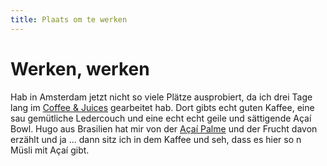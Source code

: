 ```yaml
---
title: Plaats om te werken
---
```


# Werken, werken

Hab in Amsterdam jetzt nicht so viele Plätze ausprobiert, da ich drei Tage lang im <a href="https://goo.gl/maps/MWdFgz2P92yU2Gbz5" target="_blank">Coffee & Juices</a> gearbeitet hab. Dort gibts echt guten Kaffee, eine sau gemütliche Ledercouch und eine echt echt geile und sättigende Açaí Bowl. Hugo aus Brasilien hat mir von der <a href="https://en.wikipedia.org/wiki/A%C3%A7a%C3%AD_palm" target="_blank">Açaí Palme</a> und der Frucht davon erzählt und ja ... dann sitz ich in dem Kaffee und seh, dass es hier so n Müsli mit Açaí gibt.

<CardContainer>
    <CardColumn>
        <LocationCard 
            title="Coffee & Juices" 
            subtitle="Baarsjesweg 302, 1058 AH Amsterdam" 
            link="https://goo.gl/maps/Ha42fudBjypBD5Ak6"
            tag="Latte 3 €"
            description="Hier kommen echt viele leute her um zu arbeiten oder zu lernen. Wenn man nen Platz auf der Ledercouch habn möchte, dann is fix besser, wenn man echt früh hin schaut. Das Kaffee hat eh scho ab 07:00 Uhr offen und man kann dort ungestört den ganzen Tag verbringen. Es gibt auch gratis Wasser, Strom und WLAN und sau freundliche Mitarbeiter." />
    </CardColumn>
    <CardColumn>
        <LocationCard 
            title="Vrije Universiteit Amsterdam" 
            subtitle="De Boelelaan 1105, 1081 HV Amsterdam" 
            link="https://goo.gl/maps/uUCVSTbdzJCUXcbi8"
            tag="Uni"
            description="In der Uni gibts ur viele kleine Lernecken, Strom und natürlich das wichtigste - eduroam. Auch der Stadtteil Zuidas in der die Universität liegt ists auf alle Fälle wert, dass man den mal besucht - total anders, total neu. Btw. in der Uni gibts ur viele Mäuse, vor allem am Abend sieht man die im Foyer herumlaufen." />
    </CardColumn>
</CardContainer>